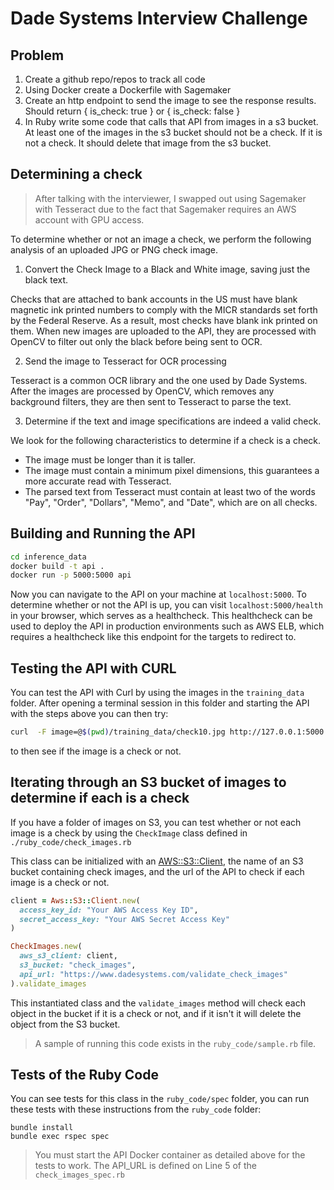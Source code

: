 # Dade Systems Interview Challenge

## Problem

1. Create a github repo/repos to track all code
2. Using Docker create a Dockerfile with Sagemaker
3. Create an http endpoint to send the image to see the response results.
  Should return { is_check: true } or { is_check: false }
4. In Ruby write some code that calls that API from images in a s3 bucket. At
  least one of the images in the s3 bucket should not be a check. If it is not
  a check. It should delete that image from the s3 bucket.

## Determining a check

> After talking with the interviewer, I swapped out using Sagemaker with
> Tesseract due to the fact that Sagemaker requires an AWS account with GPU
> access.

To determine whether or not an image a check, we perform the following
analysis of an uploaded JPG or PNG check image.

1. Convert the Check Image to a Black and White image, saving just the black
  text.

Checks that are attached to bank accounts in the US must have blank magnetic
ink printed numbers to comply with the MICR standards set forth by the
Federal Reserve. As a result, most checks have blank ink printed on them.
When new images are uploaded to the API, they are processed with OpenCV to
filter out only the black before being sent to OCR.

2. Send the image to Tesseract for OCR processing

Tesseract is a common OCR library and the one used by Dade Systems. After the
images are processed by OpenCV, which removes any background filters, they
are then sent to Tesseract to parse the text.

3. Determine if the text and image specifications are indeed a valid check.

We look for the following characteristics to determine if a check is a check.

* The image must be longer than it is taller.
* The image must contain a minimum pixel dimensions, this guarantees a more
  accurate read with Tesseract.
* The parsed text from Tesseract must contain at least two of the words "Pay",
  "Order", "Dollars", "Memo", and "Date", which are on all checks.

## Building and Running the API

```bash
cd inference_data
docker build -t api .
docker run -p 5000:5000 api
```

Now you can navigate to the API on your machine at `localhost:5000`. To
determine whether or not the API is up, you can visit `localhost:5000/health`
in your browser, which serves as a healthcheck. This healthcheck can be used
to deploy the API in production environments such as AWS ELB, which requires
a healthcheck like this endpoint for the targets to redirect to.

## Testing the API with CURL

You can test the API with Curl by using the images in the `training_data`
folder. After opening a terminal session in this folder and starting the API
with the steps above you can then try:

```bash
curl  -F image=@$(pwd)/training_data/check10.jpg http://127.0.0.1:5000
```

to then see if the image is a check or not.

## Iterating through an S3 bucket of images to determine if each is a check

If you have a folder of images on S3, you can test whether or not each image
is a check by using the `CheckImage` class defined in
`./ruby_code/check_images.rb`

This class can be initialized with an
[AWS::S3::Client](https://docs.aws.amazon.com/sdk-for-ruby/v3/api/Aws/S3/Client.html),
the name of an S3 bucket containing check images, and the url of the API to
check if each image is a check or not.

```ruby
client = Aws::S3::Client.new(
  access_key_id: "Your AWS Access Key ID",
  secret_access_key: "Your AWS Secret Access Key"
)

CheckImages.new(
  aws_s3_client: client,
  s3_bucket: "check_images",
  api_url: "https://www.dadesystems.com/validate_check_images"
).validate_images
```

This instantiated class and the `validate_images` method will check each
object in the bucket if it is a check or not, and if it isn't it will delete
the object from the S3 bucket.

> A sample of running this code exists in the `ruby_code/sample.rb` file.

## Tests of the Ruby Code

You can see tests for this class in the `ruby_code/spec` folder, you can run
these tests with these instructions from the `ruby_code` folder:

```
bundle install
bundle exec rspec spec
```

> You must start the API Docker container as detailed above for the tests to
> work. The API_URL is defined on Line 5 of the `check_images_spec.rb`
